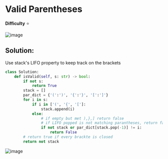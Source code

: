 # Valid Parentheses

**Difficulty** :star:

![image](https://user-images.githubusercontent.com/53313027/168444919-22fcd8bf-403c-4122-b7c3-3720ebf5ea79.png)

## Solution:

Use stack's LIFO property to keep track on the brackets

``` python
class Solution:
    def isValid(self, s: str) -> bool:
        if not s:
            return True
        stack = []
        par_dict = {'(':')', '{':'}', '[':']'}
        for i in s:
            if i in ['(', '{', '[']:
                stack.append(i)
            else:
                # if empty but met ),},] return false
                # if LIFO popped is not matching parantheses, return false
                if not stack or par_dict[stack.pop(-1)] != i:
                    return False
        # return true if every brackte is closed
        return not stack
```

![image](https://user-images.githubusercontent.com/53313027/168444951-c0cc0bac-1ffa-4f78-91c5-82cd019bc194.png)




